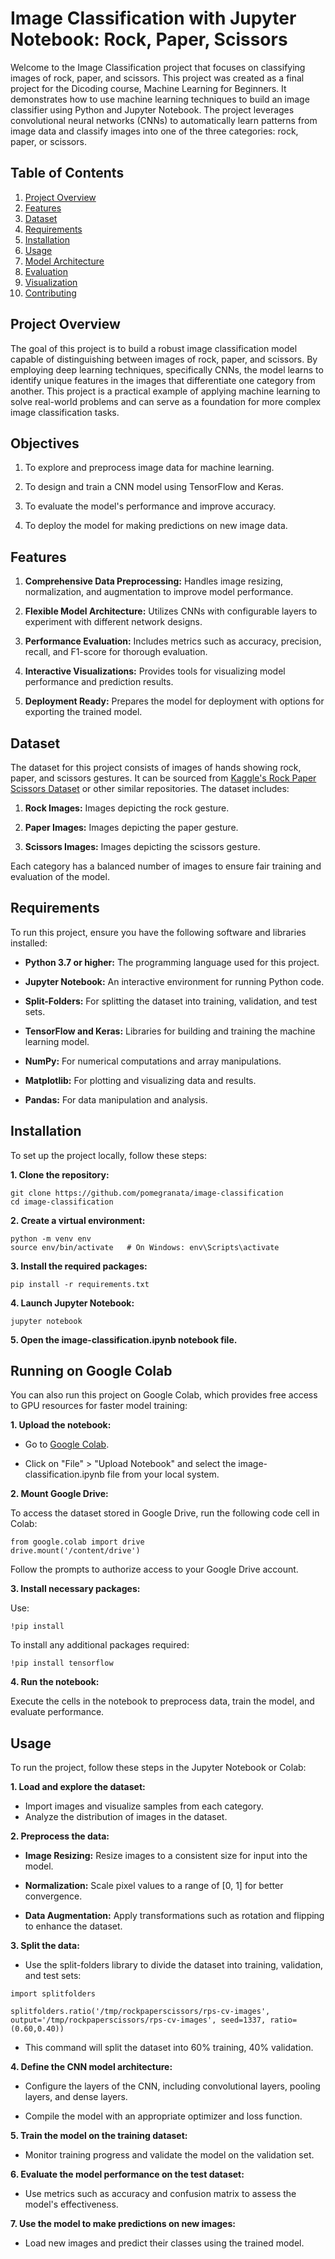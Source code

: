 # Image Classification with Jupyter Notebook: Rock, Paper, Scissors
Welcome to the Image Classification project that focuses on classifying images of rock, paper, and scissors. This project was created as a final project for the Dicoding course, Machine Learning for Beginners. It demonstrates how to use machine learning techniques to build an image classifier using Python and Jupyter Notebook. The project leverages convolutional neural networks (CNNs) to automatically learn patterns from image data and classify images into one of the three categories: rock, paper, or scissors.

## Table of Contents
1. [Project Overview]()
2. [Features]()
3. [Dataset]()
4. [Requirements]()
5. [Installation]()
6. [Usage]()
7. [Model Architecture]()
8. [Evaluation]()
9. [Visualization]()
10. [Contributing]()

## Project Overview
The goal of this project is to build a robust image classification model capable of distinguishing between images of rock, paper, and scissors. By employing deep learning techniques, specifically CNNs, the model learns to identify unique features in the images that differentiate one category from another. This project is a practical example of applying machine learning to solve real-world problems and can serve as a foundation for more complex image classification tasks.

## Objectives

1. To explore and preprocess image data for machine learning.

2. To design and train a CNN model using TensorFlow and Keras.

3. To evaluate the model's performance and improve accuracy.

4. To deploy the model for making predictions on new image data.

## Features

1. **Comprehensive Data Preprocessing:** Handles image resizing, normalization, and augmentation to improve model performance.

2. **Flexible Model Architecture:** Utilizes CNNs with configurable layers to experiment with different network designs.

3. **Performance Evaluation:** Includes metrics such as accuracy, precision, recall, and F1-score for thorough evaluation.

4. **Interactive Visualizations:** Provides tools for visualizing model performance and prediction results.

5. **Deployment Ready:** Prepares the model for deployment with options for exporting the trained model.

## Dataset

The dataset for this project consists of images of hands showing rock, paper, and scissors gestures. It can be sourced from [Kaggle's Rock Paper Scissors Dataset](https://www.kaggle.com/datasets/drgfreeman/rockpaperscissors) or other similar repositories. The dataset includes:

1. **Rock Images:** Images depicting the rock gesture.

2. **Paper Images:** Images depicting the paper gesture.

3. **Scissors Images:** Images depicting the scissors gesture.

Each category has a balanced number of images to ensure fair training and evaluation of the model.

## Requirements

To run this project, ensure you have the following software and libraries installed:

* **Python 3.7 or higher:**  The programming language used for this project.

* **Jupyter Notebook:** An interactive environment for running Python code.

* **Split-Folders:** For splitting the dataset into training, validation, and test sets.

* **TensorFlow and Keras:** Libraries for building and training the machine learning model.

* **NumPy:** For numerical computations and array manipulations.

* **Matplotlib:** For plotting and visualizing data and results.

* **Pandas:** For data manipulation and analysis.

## Installation

To set up the project locally, follow these steps:

**1. Clone the repository:**

```
git clone https://github.com/pomegranata/image-classification
cd image-classification
```

**2. Create a virtual environment:**

```
python -m venv env
source env/bin/activate   # On Windows: env\Scripts\activate
```

**3. Install the required packages:**

```
pip install -r requirements.txt
```

**4. Launch Jupyter Notebook:**

```
jupyter notebook
```

**5. Open the image-classification.ipynb notebook file.**

## Running on Google Colab
You can also run this project on Google Colab, which provides free access to GPU resources for faster model training:

**1. Upload the notebook:**

* Go to [Google Colab](https://colab.research.google.com/).

* Click on "File" > "Upload Notebook" and select the image-classification.ipynb file from your local system.

**2. Mount Google Drive:**

To access the dataset stored in Google Drive, run the following code cell in Colab:

```
from google.colab import drive
drive.mount('/content/drive')
```

Follow the prompts to authorize access to your Google Drive account.

**3. Install necessary packages:**

Use:

```
!pip install
``` 

To install any additional packages required:

```
!pip install tensorflow
```

**4. Run the notebook:**

Execute the cells in the notebook to preprocess data, train the model, and evaluate performance.

## Usage

To run the project, follow these steps in the Jupyter Notebook or Colab:

**1. Load and explore the dataset:**

* Import images and visualize samples from each category.
* Analyze the distribution of images in the dataset.

**2. Preprocess the data:**

* **Image Resizing:** Resize images to a consistent size for input into the model.

* **Normalization:** Scale pixel values to a range of [0, 1] for better convergence.

* **Data Augmentation:** Apply transformations such as rotation and flipping to enhance the dataset.

**3. Split the data:**

* Use the split-folders library to divide the dataset into training, validation, and test sets:

```
import splitfolders

splitfolders.ratio('/tmp/rockpaperscissors/rps-cv-images', output='/tmp/rockpaperscissors/rps-cv-images', seed=1337, ratio=(0.60,0.40))
```

* This command will split the dataset into 60% training, 40% validation.

**4. Define the CNN model architecture:**

* Configure the layers of the CNN, including convolutional layers, pooling layers, and dense layers.

* Compile the model with an appropriate optimizer and loss function.

**5. Train the model on the training dataset:**

* Monitor training progress and validate the model on the validation set.

**6. Evaluate the model performance on the test dataset:**

* Use metrics such as accuracy and confusion matrix to assess the model's effectiveness.

**7. Use the model to make predictions on new images:**

* Load new images and predict their classes using the trained model.